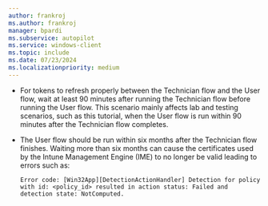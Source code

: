 ```yaml
---
author: frankroj
ms.author: frankroj
manager: bpardi
ms.subservice: autopilot
ms.service: windows-client
ms.topic: include
ms.date: 07/23/2024
ms.localizationpriority: medium
---
```


<!-- This file is shared by the following articles:

pre-provisioning/azure-ad-join-user-flow.md
pre-provisioning/hybrid-azure-ad-join-user-flow.md

Headings are driven by article context. -->

- For tokens to refresh properly between the Technician flow and the User flow, wait at least 90 minutes after running the Technician flow before running the User flow. This scenario mainly affects lab and testing scenarios, such as this tutorial, when the User flow is run within 90 minutes after the Technician flow completes.

- The User flow should be run within six months after the Technician flow finishes. Waiting more than six months can cause the certificates used by the Intune Management Engine (IME) to no longer be valid leading to errors such as:

    `Error code: [Win32App][DetectionActionHandler] Detection for policy with id: <policy_id> resulted in action status: Failed and detection state: NotComputed.`
